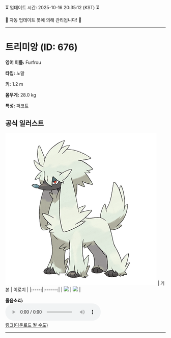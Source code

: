 
⏳ 업데이트 시간: 2025-10-16 20:35:12 (KST) ⏳

🤖 자동 업데이트 봇에 의해 관리됩니다! 🤖

---

# 트리미앙 (ID: 676)
**영어 이름:** Furfrou

**타입:** 노말

**키:** 1.2 m

**몸무게:** 28.0 kg

**특성:** 퍼코트

## 공식 일러스트
![](https://raw.githubusercontent.com/PokeAPI/sprites/master/sprites/pokemon/other/official-artwork/676.png)
| 기본 | 이로치 |
|:----:|:------:|
| <img src="http://play.pokemonshowdown.com/sprites/ani/furfrou.gif" width="200"> | <img src="http://play.pokemonshowdown.com/sprites/ani-shiny/furfrou.gif" width="200"> |

**울음소리:**<br><audio controls src="https://raw.githubusercontent.com/PokeAPI/cries/main/cries/pokemon/latest/676.ogg"></audio><br> [링크(다운로드 될 수도)](https://raw.githubusercontent.com/PokeAPI/cries/main/cries/pokemon/latest/676.ogg)


---
